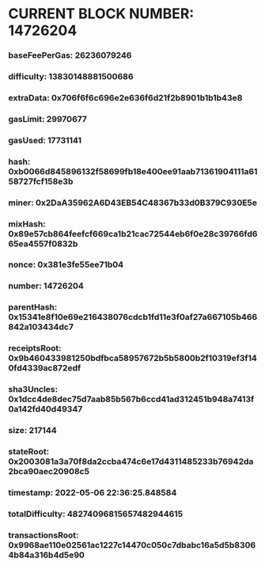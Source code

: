# CURRENT BLOCK NUMBER: 14726204

### baseFeePerGas: 26236079246
### difficulty: 13830148881500686
### extraData: 0x706f6f6c696e2e636f6d21f2b8901b1b1b43e8
### gasLimit: 29970677
### gasUsed: 17731141
### hash: 0xb0066d845896132f58699fb18e400ee91aab71361904111a6158727fcf158e3b
### miner: 0x2DaA35962A6D43EB54C48367b33d0B379C930E5e
### mixHash: 0x89e57cb864feefcf669ca1b21cac72544eb6f0e28c39766fd665ea4557f0832b
### nonce: 0x381e3fe55ee71b04
### number: 14726204
### parentHash: 0x15341e8f10e69e216438076cdcb1fd11e3f0af27a667105b466842a103434dc7
### receiptsRoot: 0x9b460433981250bdfbca58957672b5b5800b2f10319ef3f140fd4339ac872edf
### sha3Uncles: 0x1dcc4de8dec75d7aab85b567b6ccd41ad312451b948a7413f0a142fd40d49347
### size: 217144
### stateRoot: 0x2003081a3a70f8da2ccba474c6e17d4311485233b76942da2bca90aec20908c5
### timestamp: 2022-05-06 22:36:25.848584
### totalDifficulty: 48274096815657482944615
### transactionsRoot: 0x9968ae110e02561ac1227c14470c050c7dbabc16a5d5b83064b84a316b4d5e90
